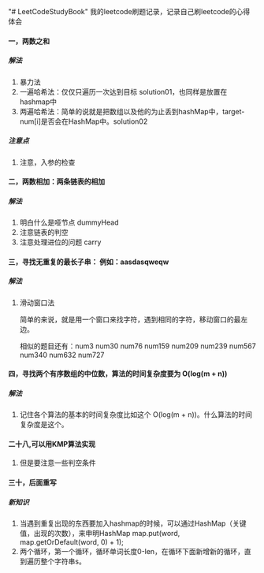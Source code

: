 "# LeetCodeStudyBook" 
我的leetcode刷题记录，记录自己刷leetcode的心得体会


#### 一，两数之和

##### 解法

1. 暴力法
2. 一遍哈希法：仅仅只遍历一次达到目标 solution01，也同样是放置在hashmap中
3. 两遍哈希法：简单的说就是把数组以及他的为止丢到hashMap中，target-num[i]是否会在HashMap中。solution02
##### 注意点
1. 注意，入参的检查



#### 二，两数相加：两条链表的相加
##### 解法
1. 明白什么是哑节点 dummyHead
2. 注意链表的判空
3. 注意处理进位的问题 carry 


#### 三，寻找无重复的最长子串： 例如：aasdasqweqw

##### 解法

1. 滑动窗口法

    简单的来说，就是用一个窗口来找字符，遇到相同的字符，移动窗口的最左边。
    
    相似的题目还有：num3 num30 num76 num159 num209 num239 num567 num340 num632 num727


#### 四，寻找两个有序数组的中位数，算法的时间复杂度要为 O(log(m + n))

##### 解法

1. 记住各个算法的基本的时间复杂度比如这个 O(log(m + n))。什么算法的时间复杂度是这个。


#### 二十八,可以用KMP算法实现

1. 但是要注意一些判空条件



#### 三十，后面重写


##### 新知识

1. 当遇到重复出现的东西要加入hashmap的时候，可以通过HashMap（关键值，出现的次数），来申明HashMap
            map.put(word, map.getOrDefault(word, 0) + 1);
2. 两个循环，第一个循环，循环单词长度0-len，在循环下面新增新的循环，直到遍历整个字符串s。

